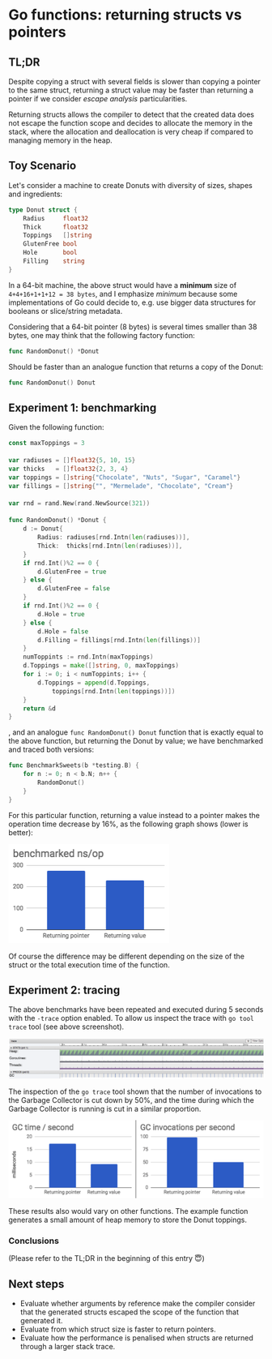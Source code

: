 # Go functions: returning structs vs pointers

## TL;DR

Despite copying a struct with several fields is slower than copying a pointer
to the same struct, returning a struct value may be faster than returning a
pointer if we consider _escape analysis_ particularities.

Returning structs allows the compiler to detect that the created data does not
escape the function scope and decides to allocate the memory in the stack, where
the allocation and deallocation is very cheap if compared to managing memory
in the heap. 

## Toy Scenario

Let's consider a machine to create Donuts with diversity of sizes, shapes and
ingredients:

```go
type Donut struct {
    Radius     float32
    Thick      float32
    Toppings   []string
    GlutenFree bool
    Hole       bool
    Filling    string
}
```

In a 64-bit machine, the above struct would have a **minimum** size of
`4+4+16+1+1+12 = 38 bytes`, and I emphasize _minimum_ because some implementations
of Go could decide to, e.g. use bigger data structures for booleans or slice/string
metadata.

Considering that a 64-bit pointer (8 bytes) is several times smaller than 38 bytes,
one may think that the following factory function:
```go
func RandomDonut() *Donut
```
Should be faster than an analogue function that returns a copy of the Donut:
```go
func RandomDonut() Donut
```

## Experiment 1: benchmarking

Given the following function:

```go
const maxToppings = 3

var radiuses = []float32{5, 10, 15}
var thicks   = []float32{2, 3, 4}
var toppings = []string{"Chocolate", "Nuts", "Sugar", "Caramel"}
var fillings = []string{"", "Mermelade", "Chocolate", "Cream"}

var rnd = rand.New(rand.NewSource(321))

func RandomDonut() *Donut {
    d := Donut{
        Radius: radiuses[rnd.Intn(len(radiuses))],
        Thick:  thicks[rnd.Intn(len(radiuses))],
    }
    if rnd.Int()%2 == 0 {
        d.GlutenFree = true
    } else {
        d.GlutenFree = false
    }
    if rnd.Int()%2 == 0 {
        d.Hole = true
    } else {
        d.Hole = false
        d.Filling = fillings[rnd.Intn(len(fillings))]
    }
    numToppints := rnd.Intn(maxToppings)
    d.Toppings = make([]string, 0, maxToppings)
    for i := 0; i < numToppints; i++ {
        d.Toppings = append(d.Toppings,
            toppings[rnd.Intn(len(toppings))])
    }
    return &d
}
```
, and an analogue `func RandomDonut() Donut` function that is exactly equal to the
above function, but returning the Donut by value; we have benchmarked and traced
both versions:

```go
func BenchmarkSweets(b *testing.B) {
    for n := 0; n < b.N; n++ {
        RandomDonut()
    }
}
```

For this particular function, returning a value instead to a pointer makes the
operation time decrease by 16%, as the following graph shows (lower is better): 

![Returning pointers: 275 ns/op. Returning values: 231 ns/op](../static/assets/2018/pointersvsvalues/ns_op.png)

Of course the difference may be different depending on the size of the struct
or the total execution time of the function.

## Experiment 2: tracing

The above benchmarks have been repeated and executed during 5 seconds with the
`-trace` option enabled. To allow us inspect the trace with `go tool trace` tool 
(see above screenshot).

![The Go trace tool](../static/assets/2018/pointersvsvalues/trace.png)

The inspection of the `go trace` tool shown that the number of invocations to the
Garbage Collector is cut down by 50%, and the time during which the Garbage Collector
is running is cut in a similar proportion.

![Returning values reduce GC activity almost by 50%](../static/assets/2018/pointersvsvalues/gc.png)

These results also would vary on other functions. The example function generates
a small amount of heap memory to store the Donut toppings.

### Conclusions

(Please refer to the TL;DR in the beginning of this entry 😇)

## Next steps

* Evaluate whether arguments by reference make the compiler consider that the
  generated structs escaped the scope of the function that generated it.
* Evaluate from which struct size is faster to return pointers.
* Evaluate how the performance is penalised when structs are returned through
  a larger stack trace.